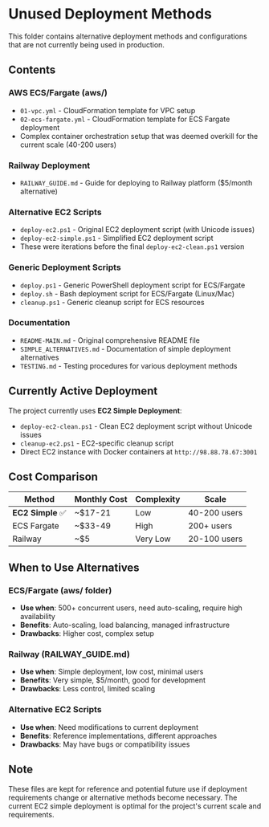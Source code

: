 # Unused Deployment Methods

This folder contains alternative deployment methods and configurations that are not currently being used in production.

## Contents

### AWS ECS/Fargate (aws/)
- `01-vpc.yml` - CloudFormation template for VPC setup
- `02-ecs-fargate.yml` - CloudFormation template for ECS Fargate deployment
- Complex container orchestration setup that was deemed overkill for the current scale (40-200 users)

### Railway Deployment
- `RAILWAY_GUIDE.md` - Guide for deploying to Railway platform ($5/month alternative)

### Alternative EC2 Scripts
- `deploy-ec2.ps1` - Original EC2 deployment script (with Unicode issues)
- `deploy-ec2-simple.ps1` - Simplified EC2 deployment script
- These were iterations before the final `deploy-ec2-clean.ps1` version

### Generic Deployment Scripts
- `deploy.ps1` - Generic PowerShell deployment script for ECS/Fargate
- `deploy.sh` - Bash deployment script for ECS/Fargate (Linux/Mac)
- `cleanup.ps1` - Generic cleanup script for ECS resources

### Documentation
- `README-MAIN.md` - Original comprehensive README file
- `SIMPLE_ALTERNATIVES.md` - Documentation of simple deployment alternatives
- `TESTING.md` - Testing procedures for various deployment methods

## Currently Active Deployment

The project currently uses **EC2 Simple Deployment**:
- `deploy-ec2-clean.ps1` - Clean EC2 deployment script without Unicode issues
- `cleanup-ec2.ps1` - EC2-specific cleanup script
- Direct EC2 instance with Docker containers at `http://98.88.78.67:3001`

## Cost Comparison

| Method | Monthly Cost | Complexity | Scale |
|--------|-------------|------------|-------|
| **EC2 Simple** ✅ | ~$17-21 | Low | 40-200 users |
| ECS Fargate | ~$33-49 | High | 200+ users |
| Railway | ~$5 | Very Low | 20-100 users |

## When to Use Alternatives

### ECS/Fargate (aws/ folder)
- **Use when**: 500+ concurrent users, need auto-scaling, require high availability
- **Benefits**: Auto-scaling, load balancing, managed infrastructure
- **Drawbacks**: Higher cost, complex setup

### Railway (RAILWAY_GUIDE.md)
- **Use when**: Simple deployment, low cost, minimal users
- **Benefits**: Very simple, $5/month, good for development
- **Drawbacks**: Less control, limited scaling

### Alternative EC2 Scripts
- **Use when**: Need modifications to current deployment
- **Benefits**: Reference implementations, different approaches
- **Drawbacks**: May have bugs or compatibility issues

## Note

These files are kept for reference and potential future use if deployment requirements change or alternative methods become necessary. The current EC2 simple deployment is optimal for the project's current scale and requirements.
